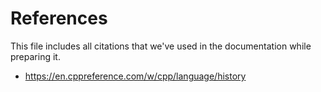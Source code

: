 # References
This file includes all citations that we've used in the documentation while preparing it.

- https://en.cppreference.com/w/cpp/language/history